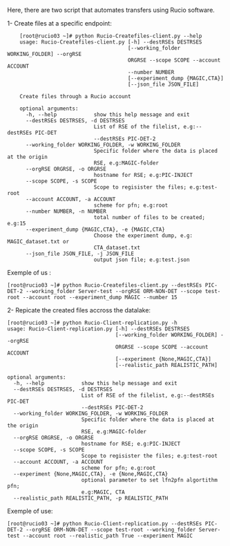 Here, there are two script that automates transfers using Rucio software.

1- Create files at a specific endpoint:

        [root@rucio03 ~]# python Rucio-Createfiles-client.py --help
        usage: Rucio-Createfiles-client.py [-h] --destRSEs DESTRSES
                                           [--working_folder WORKING_FOLDER] --orgRSE
                                           ORGRSE --scope SCOPE --account ACCOUNT
                                           --number NUMBER
                                           [--experiment_dump {MAGIC,CTA}]
                                           [--json_file JSON_FILE]

        Create files through a Rucio account

        optional arguments:
          -h, --help            show this help message and exit
          --destRSEs DESTRSES, -d DESTRSES
                                List of RSE of the filelist, e.g:--destRSEs PIC-DET
                                --destRSEs PIC-DET-2
          --working_folder WORKING_FOLDER, -w WORKING_FOLDER
                                Specific folder where the data is placed at the origin
                                RSE, e.g:MAGIC-folder
          --orgRSE ORGRSE, -o ORGRSE
                                hostname for RSE; e.g:PIC-INJECT
          --scope SCOPE, -s SCOPE
                                Scope to regisister the files; e.g:test-root
          --account ACCOUNT, -a ACCOUNT
                                scheme for pfn; e.g:root
          --number NUMBER, -n NUMBER
                                total number of files to be created; e.g:15
          --experiment_dump {MAGIC,CTA}, -e {MAGIC,CTA}
                                Choose the experiment dump, e.g: MAGIC_dataset.txt or
                                CTA_dataset.txt
          --json_file JSON_FILE, -j JSON_FILE
                                output json file; e.g:test.json
                                
Exemple of us :

    [root@rucio03 ~]# python Rucio-Createfiles-client.py --destRSEs PIC-DET-2 --working_folder Server-test --orgRSE ORM-NON-DET --scope test-root --account root --experiment_dump MAGIC --number 15

2- Repicate the created files accross the datalake:

    [root@rucio03 ~]# python Rucio-Client-replication.py -h
    usage: Rucio-Client-replication.py [-h] --destRSEs DESTRSES
                                       [--working_folder WORKING_FOLDER] --orgRSE
                                       ORGRSE --scope SCOPE --account ACCOUNT
                                       [--experiment {None,MAGIC,CTA}]
                                       [--realistic_path REALISTIC_PATH] 

    optional arguments:
      -h, --help            show this help message and exit
      --destRSEs DESTRSES, -d DESTRSES
                            List of RSE of the filelist, e.g:--destRSEs PIC-DET
                            --destRSEs PIC-DET-2
      --working_folder WORKING_FOLDER, -w WORKING_FOLDER
                            Specific folder where the data is placed at the origin
                            RSE, e.g:MAGIC-folder
      --orgRSE ORGRSE, -o ORGRSE
                            hostname for RSE; e.g:PIC-INJECT
      --scope SCOPE, -s SCOPE
                            Scope to regisister the files; e.g:test-root
      --account ACCOUNT, -a ACCOUNT
                            scheme for pfn; e.g:root
      --experiment {None,MAGIC,CTA}, -e {None,MAGIC,CTA}
                            optional parameter to set lfn2pfn algortithm pfn;
                            e.g:MAGIC, CTA
      --realistic_path REALISTIC_PATH, -p REALISTIC_PATH
  
  
  Exemple of use:
  
    [root@rucio03 ~]# python Rucio-Client-replication.py --destRSEs PIC-DET-2 --orgRSE ORM-NON-DET --scope test-root --working_folder Server-test --account root --realistic_path True --experiment MAGIC
